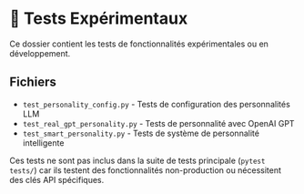 # 🧪 Tests Expérimentaux

Ce dossier contient les tests de fonctionnalités expérimentales ou en développement.

## Fichiers

- `test_personality_config.py` - Tests de configuration des personnalités LLM
- `test_real_gpt_personality.py` - Tests de personnalité avec OpenAI GPT
- `test_smart_personality.py` - Tests de système de personnalité intelligente

Ces tests ne sont pas inclus dans la suite de tests principale (`pytest tests/`) car ils testent des fonctionnalités non-production ou nécessitent des clés API spécifiques.